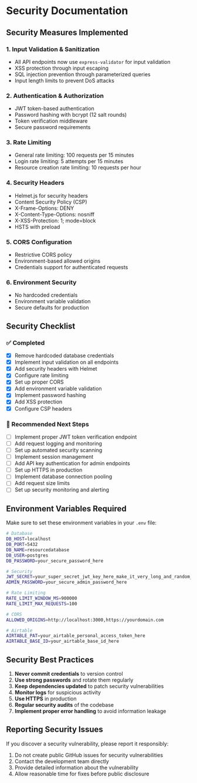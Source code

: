 # Security Documentation

## Security Measures Implemented

### 1. Input Validation & Sanitization
- All API endpoints now use `express-validator` for input validation
- XSS protection through input escaping
- SQL injection prevention through parameterized queries
- Input length limits to prevent DoS attacks

### 2. Authentication & Authorization
- JWT token-based authentication
- Password hashing with bcrypt (12 salt rounds)
- Token verification middleware
- Secure password requirements

### 3. Rate Limiting
- General rate limiting: 100 requests per 15 minutes
- Login rate limiting: 5 attempts per 15 minutes
- Resource creation rate limiting: 10 requests per hour

### 4. Security Headers
- Helmet.js for security headers
- Content Security Policy (CSP)
- X-Frame-Options: DENY
- X-Content-Type-Options: nosniff
- X-XSS-Protection: 1; mode=block
- HSTS with preload

### 5. CORS Configuration
- Restrictive CORS policy
- Environment-based allowed origins
- Credentials support for authenticated requests

### 6. Environment Security
- No hardcoded credentials
- Environment variable validation
- Secure defaults for production

## Security Checklist

### ✅ Completed
- [x] Remove hardcoded database credentials
- [x] Implement input validation on all endpoints
- [x] Add security headers with Helmet
- [x] Configure rate limiting
- [x] Set up proper CORS
- [x] Add environment variable validation
- [x] Implement password hashing
- [x] Add XSS protection
- [x] Configure CSP headers

### 🔄 Recommended Next Steps
- [ ] Implement proper JWT token verification endpoint
- [ ] Add request logging and monitoring
- [ ] Set up automated security scanning
- [ ] Implement session management
- [ ] Add API key authentication for admin endpoints
- [ ] Set up HTTPS in production
- [ ] Implement database connection pooling
- [ ] Add request size limits
- [ ] Set up security monitoring and alerting

## Environment Variables Required

Make sure to set these environment variables in your `.env` file:

```bash
# Database
DB_HOST=localhost
DB_PORT=5432
DB_NAME=resourcedatabase
DB_USER=postgres
DB_PASSWORD=your_secure_password_here

# Security
JWT_SECRET=your_super_secret_jwt_key_here_make_it_very_long_and_random_at_least_32_characters
ADMIN_PASSWORD=your_secure_admin_password_here

# Rate Limiting
RATE_LIMIT_WINDOW_MS=900000
RATE_LIMIT_MAX_REQUESTS=100

# CORS
ALLOWED_ORIGINS=http://localhost:3000,https://yourdomain.com

# Airtable
AIRTABLE_PAT=your_airtable_personal_access_token_here
AIRTABLE_BASE_ID=your_airtable_base_id_here
```

## Security Best Practices

1. **Never commit credentials** to version control
2. **Use strong passwords** and rotate them regularly
3. **Keep dependencies updated** to patch security vulnerabilities
4. **Monitor logs** for suspicious activity
5. **Use HTTPS** in production
6. **Regular security audits** of the codebase
7. **Implement proper error handling** to avoid information leakage

## Reporting Security Issues

If you discover a security vulnerability, please report it responsibly:
1. Do not create public GitHub issues for security vulnerabilities
2. Contact the development team directly
3. Provide detailed information about the vulnerability
4. Allow reasonable time for fixes before public disclosure
